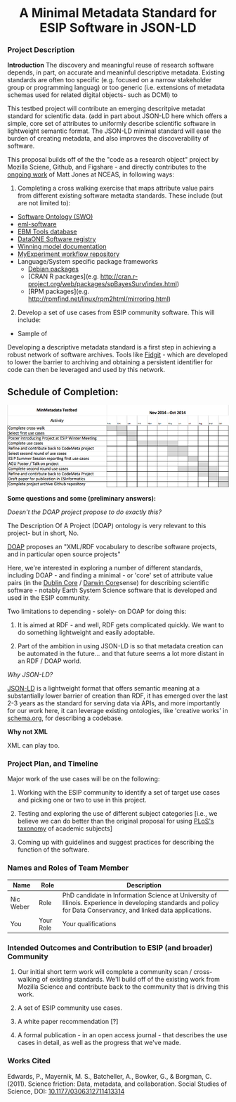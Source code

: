 
<center><h1>A Minimal Metadata Standard for ESIP Software in JSON-LD</h1></center>

### Project Description 

**Introduction**
The discovery and meaningful reuse of research software depends, in part, on accurate and meaninful descriptive metadata. Existing standards are often too specific (e.g. focused on a narrow stakeholder group or programming languag) or too generic (i.e. extensions of metadata schemas used for related digital objects- such as DCMI) to 

This testbed project will contribute an emerging descritpive metadat standard for scientific data. (add in part about JSON-LD here which offers a simple, core set of attributes to uniformly describe  scientific software in lightweight semantic format. The JSON-LD minimal standard will ease the burden of creating metadata, and also improves the discoverability of software. 

This proposal builds off of the the "code as a research object" project by Mozilla Sciene, Github, and Figshare - and directly contributes to the [ongoing work](https://github.com/mbjones/codemeta) of Matt Jones at NCEAS, in following ways:

1. Completing a cross walking exercise that maps attribute value pairs from different existing software metadta standards. These include (but are not limited to):
 
- [Software Ontology (SWO)](http://www.jbiomedsem.com/content/5/1/25)
- [eml-software](http://knb.ecoinformatics.org/sofwtare/eml)
- [EBM Tools database](http://www.ebmtools.org/)
- [DataONE Software registry](https://www.dataone.org/software-tools)
- [Winning model documentation](https://www.kaggle.com/wiki/WinningModelDocumentationTemplate)
- [MyExperiment workflow repository](http://www.myexperiment.org/)
- Language/System specific package frameworks
    - [Debian packages](http://www.fossology.org/projects/fossology/wiki/Debian_metadata)
    - [CRAN R packages](e.g. http://cran.r-project.org/web/packages/spBayesSurv/index.html)
    - [RPM packages](e.g. http://rpmfind.net/linux/rpm2html/mirroring.html)

2. Develop a set of use cases from ESIP community software. This will include:
- Sample of 

Developing a descriptive metadata standard is a first step in achieving a robust network of software archives. Tools like [Fidgit](https://github.com/openjournals/fidgit) - which are developed to lower the barrier to archiving and obtaining a persistent identifier for code can then be leveraged and used by this network. 

## Schedule of Completion: 

![](https://raw.githubusercontent.com/nniiicc/ESIP_TestBed_CodeMinMeta/master/Images/Gantt-MinMeta.png)

**Some questions and some (preliminary answers):** 

*Doesn't the DOAP project propose to do exactly this?*

The Description Of A Project (DOAP) ontology is very relevant to this project- but in short, No. 

[DOAP](https://github.com/edumbill/doap) proposes an "XML/RDF vocabulary to describe software projects, and in particular open source projects" 

Here, we're interested in exploring a number of different standards, including DOAP - and finding a minimal - or 'core' set of attribute value pairs (in the [Dublin Core](http://dublincore.org/documents/dces/) / [Darwin Core](http://rs.tdwg.org/dwc/)sense) for describing scientific software - notably Earth System Science software that is developed and used in the ESIP community. 

Two limitations to depending - solely- on DOAP for doing this: 

1. It is aimed at RDF - and well, RDF gets complicated quickly. We want to do something lightweight and easily adoptable. 

2. Part of the ambition in using JSON-LD is so that metadata creation can be automated in the future... and that future seems a lot more distant in an RDF / DOAP world.  

*Why JSON-LD?*

[JSON-LD]() is a lightweight format that offers semantic meaning at a substantially lower barrier of creation than RDF, it has emerged over the last 2-3 years as the standard for serving data via APIs, and more importantly for our work here, it can leverage existing ontologies, like 'creative works' in [schema.org](http://schema.org/Code), for describing a codebase.

**Why not XML**

XML can play too. 


### Project Plan, and Timeline


Major work of the use cases will be on the following:   

1. Working with the ESIP community to identify a set of target use cases and picking one or two to use in this project.
2. Testing and exploring the use of different subject categories [i.e., we believe we can do better than the original proposal for using [PLoS's taxonomy](http://www.plosone.org/taxonomy) of academic subjects]
 
2. Coming up with guidelines and suggest practices for describing the function of the software. 



### Names and Roles of Team Member

| Name | Role | Description |
|-----------|-----------|------------|
| Nic Weber | Role | PhD candidate in Information Science at University of Illinois. Experience in developing standards and policy for Data Conservancy, and linked data applications. |
| You  | Your Role | Your qualifications |

### Intended Outcomes and Contribution to ESIP (and broader) Community 

1. Our initial short term work will complete a community scan / cross-walking of existing standards. We'll build off of the existing work from Mozilla Science and contribute back to the community that is driving this work. 

2. A set of ESIP community use cases. 

3. A white paper recommendation [?]

4. A formal publication - in an open access journal - that describes the use cases in detail, as well as the progress that we've made. 


### Works Cited

Edwards, P., Mayernik, M. S., Batcheller, A., Bowker, G., & Borgman, C. (2011). Science friction: Data, metadata, and collaboration. Social Studies of Science, DOI: [10.1177/0306312711413314](http://sss.sagepub.com/content/early/2011/08/13/0306312711413314.abstract)  
